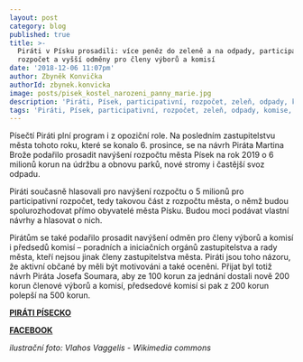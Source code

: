 ```yaml
---
layout: post
category: blog
published: true
title: >-
  Piráti v Písku prosadili: více peněz do zeleně a na odpady, participativní
  rozpočet a vyšší odměny pro členy výborů a komisí
date: '2018-12-06 11:07pm'
author: Zbyněk Konvička
authorId: zbynek.konvicka
image: posts/pisek_kostel_narozeni_panny_marie.jpg
description: 'Piráti, Písek, participativní, rozpočet, zeleň, odpady, komise, výbory, město'
tags: 'Piráti, Písek, participativní, rozpočet, zeleň, odpady, komise, výbory, město'
---
```

Písečtí Piráti plní program i z opoziční role. Na posledním zastupitelstvu města tohoto roku, které se konalo 6. prosince, se na návrh Piráta Martina Brože podařilo prosadit navýšení rozpočtu města Písek na rok 2019 o 6 milionů korun na údržbu a obnovu parků, nové stromy i častější svoz odpadu.

Piráti současně hlasovali pro navýšení rozpočtu o 5 milionů pro participativní rozpočet, tedy takovou část z rozpočtu města, o němž budou spolurozhodovat přímo obyvatelé města Písku. Budou moci podávat vlastní návrhy a hlasovat o nich. 

Pirátům se také podařilo prosadit navýšení odměn pro členy výborů a komisí i předsedů komisí – poradních a iniciačních orgánů zastupitelstva a rady města, kteří nejsou jinak členy zastupitelstva města. Piráti jsou toho názoru, že aktivní občané by měli být motivováni a také oceněni. Přijat byl totiž návrh Piráta Josefa Soumara, aby ze 100 korun za jednání dostali nově 200 korun členové výborů a komisí, předsedové komisí si pak z 200 korun polepší na 500 korun.

[**PIRÁTI PÍSECKO**](http://www.piratipisecko.cz/)

[**FACEBOOK**](https://www.facebook.com/piratipisecko/)



_ilustrační foto: Vlahos Vaggelis - Wikimedia commons_
